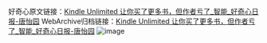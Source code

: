 好奇心原文链接：[Kindle Unlimited 让你买了更多书，但作者亏了_智能_好奇心日报-唐怡园](https://www.qdaily.com/articles/5652.html)
WebArchive归档链接：[Kindle Unlimited 让你买了更多书，但作者亏了_智能_好奇心日报-唐怡园](http://web.archive.org/web/20190623165219/https://www.qdaily.com/articles/5652.html)
![image](http://ww3.sinaimg.cn/large/007d5XDply1g3w8ycnu85j30u02lbkjl)